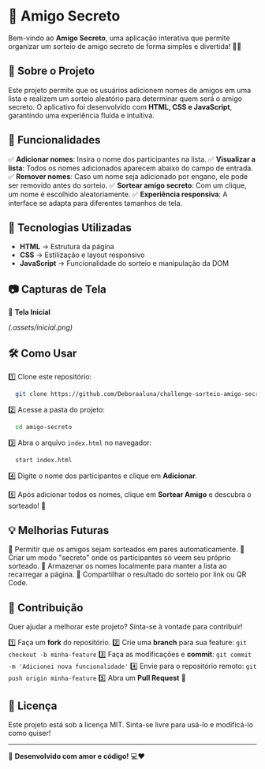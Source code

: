 # 🎉 Amigo Secreto

Bem-vindo ao **Amigo Secreto**, uma aplicação interativa que permite organizar um sorteio de amigo secreto de forma simples e divertida! 🎁✨

## 📌 Sobre o Projeto

Este projeto permite que os usuários adicionem nomes de amigos em uma lista e realizem um sorteio aleatório para determinar quem será o amigo secreto. O aplicativo foi desenvolvido com **HTML, CSS e JavaScript**, garantindo uma experiência fluida e intuitiva.

## 🚀 Funcionalidades

✅ **Adicionar nomes**: Insira o nome dos participantes na lista.
✅ **Visualizar a lista**: Todos os nomes adicionados aparecem abaixo do campo de entrada.
✅ **Remover nomes**: Caso um nome seja adicionado por engano, ele pode ser removido antes do sorteio.
✅ **Sortear amigo secreto**: Com um clique, um nome é escolhido aleatoriamente.
✅ **Experiência responsiva**: A interface se adapta para diferentes tamanhos de tela.

## 🎨 Tecnologias Utilizadas

- **HTML** → Estrutura da página
- **CSS** → Estilização e layout responsivo
- **JavaScript** → Funcionalidade do sorteio e manipulação da DOM

## 📷 Capturas de Tela

🔹 **Tela Inicial**

_(.assets/inicial.png)_

## 🛠 Como Usar

1️⃣ Clone este repositório:
```bash
  git clone https://github.com/Deboraaluna/challenge-sorteio-amigo-secreto.git
```

2️⃣ Acesse a pasta do projeto:
```bash
  cd amigo-secreto
```

3️⃣ Abra o arquivo `index.html` no navegador:
```bash
  start index.html
```

4️⃣ Digite o nome dos participantes e clique em **Adicionar**.

5️⃣ Após adicionar todos os nomes, clique em **Sortear Amigo** e descubra o sorteado! 🎁

## 💡 Melhorias Futuras

🔹 Permitir que os amigos sejam sorteados em pares automaticamente.
🔹 Criar um modo "secreto" onde os participantes só veem seu próprio sorteado.
🔹 Armazenar os nomes localmente para manter a lista ao recarregar a página.
🔹 Compartilhar o resultado do sorteio por link ou QR Code.

## 🤝 Contribuição

Quer ajudar a melhorar este projeto? Sinta-se à vontade para contribuir!

1️⃣ Faça um **fork** do repositório.
2️⃣ Crie uma **branch** para sua feature: `git checkout -b minha-feature`
3️⃣ Faça as modificações e **commit**: `git commit -m 'Adicionei nova funcionalidade'`
4️⃣ Envie para o repositório remoto: `git push origin minha-feature`
5️⃣ Abra um **Pull Request** 🚀

## 📄 Licença

Este projeto está sob a licença MIT. Sinta-se livre para usá-lo e modificá-lo como quiser!

---

🚀 **Desenvolvido com amor e código!** 💻❤️

